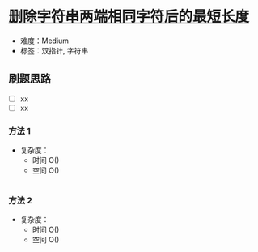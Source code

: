 # [删除字符串两端相同字符后的最短长度](https://leetcode-cn.com/problems/minimum-length-of-string-after-deleting-similar-ends/)

- 难度：Medium
- 标签：双指针, 字符串

## 刷题思路

- [ ] xx
- [ ] xx

### 方法 1

- 复杂度：
    - 时间 O()
    - 空间 O()

``` js

```

### 方法 2

- 复杂度：
    - 时间 O()
    - 空间 O()

``` js

```
